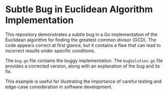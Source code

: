# Subtle Bug in Euclidean Algorithm Implementation

This repository demonstrates a subtle bug in a Go implementation of the Euclidean algorithm for finding the greatest common divisor (GCD). The code appears correct at first glance, but it contains a flaw that can lead to incorrect results under specific conditions.

The `bug.go` file contains the buggy implementation. The `bugSolution.go` file provides a corrected version, along with an explanation of the bug and its fix.

This example is useful for illustrating the importance of careful testing and edge-case consideration in software development. 